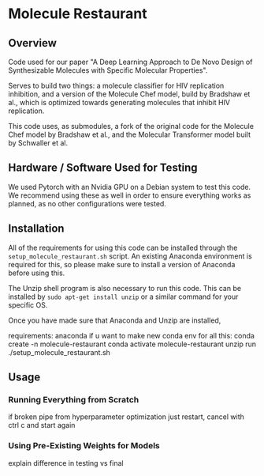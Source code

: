 # Molecule Restaurant

## Overview

Code used for our paper "A Deep Learning Approach to De Novo Design of Synthesizable Molecules with Specific Molecular Properties". 

Serves to build two things: a molecule classifier for HIV replication inhibition, and a version of the Molecule Chef model, build by Bradshaw et al., which is optimized towards generating molecules that inhibit HIV replication.

This code uses, as submodules, a fork of the original code for the Molecule Chef model by Bradshaw et al., and the Molecular Transformer model built by Schwaller et al.

## Hardware / Software Used for Testing

We used Pytorch with an Nvidia GPU on a Debian system to test this code. We recommend using these as well in order to ensure everything works as planned, as no other configurations were tested.

## Installation

All of the requirements for using this code can be installed through the `setup_molecule_restaurant.sh` script. An existing Anaconda environment is required for this, so please make sure to install a version of Anaconda before using this.

The Unzip shell program is also necessary to run this code. This can be installed by `sudo apt-get install unzip` or a similar command for your specific OS.

Once you have made sure that Anaconda and Unzip are installed, 

requirements:
anaconda
if u want to make new conda env for all this:
conda create -n molecule-restaurant
conda activate molecule-restaurant
unzip
run ./setup_molecule_restaurant.sh

## Usage

### Running Everything from Scratch

if broken pipe from hyperparameter optimization just restart, cancel with ctrl c and start again

### Using Pre-Existing Weights for Models


explain difference in testing vs final
